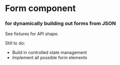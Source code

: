 # Form component
### for dynamically building out forms from JSON

See fixtures for API shape.

Still to do:

- Build in controlled state management
- Implement all possible form elements
